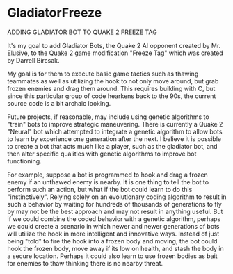GladiatorFreeze
===============

ADDING GLADIATOR BOT TO QUAKE 2 FREEZE TAG

It's my goal to add Gladiator Bots, the Quake 2 AI opponent created by Mr. Elusive, to the Quake 2 game modification "Freeze Tag" which was created by Darrell Bircsak. 

My goal is for them to execute basic game tactics such as thawing teammates as well as utilizing the hook to not only move around, but grab frozen enemies and drag them around.  This requires building with C, but since this particular group of code hearkens back to the 90s, the current source code is a bit archaic looking.  

Future projects, if reasonable, may include using genetic algorithms to "train" bots to improve strategic maneuvering.  There is currently a Quake 2 "Neural" bot which attempted to integrate a genetic algorithm to allow bots to learn by experience one generation after the next. I believe it is possible to create a bot that acts much like a player, such as the gladiator bot, and then alter specific qualities with genetic algorithms to improve bot functioning.  

For example, suppose a bot is programmed to hook and drag a frozen enemy if an unthawed enemy is nearby. It is one thing to tell the bot to perform such an action, but what if the bot could learn to do this "instinctively". Relying solely on an evolutionary coding algorithm to result in such a behavior by waiting for hundreds of thousands of generations to fly by may not be the best approach and may not result in anything useful. But if we could combine the coded behavior with a genetic algorithm, perhaps we could create a scenario in which newer and newer generations of bots will utilize the hook in more intelligent and innovative ways. Instead of just being "told" to fire the hook into a frozen body and moving, the bot could hook the frozen body, move away if its low on health, and stash the body in a secure location. Perhaps it could also learn to use frozen bodies as bait for enemies to thaw thinking there is no nearby threat.
